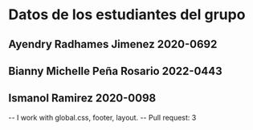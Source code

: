 # Datos de los estudiantes del grupo

## Ayendry Radhames Jimenez 2020-0692

## Bianny Michelle Peña Rosario 2022-0443

## Ismanol Ramirez 2020-0098
-- I work with global.css, footer, layout.
-- Pull request: 3
